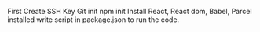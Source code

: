 First Create SSH Key
Git init
npm init
Install React, React dom, Babel, Parcel installed
write script in package.json to run the code.